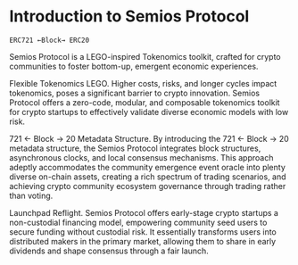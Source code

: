 
# Introduction to Semios Protocol

`ERC721 ←Block→ ERC20`

Semios Protocol is a LEGO-inspired Tokenomics toolkit, crafted for crypto communities to foster bottom-up, emergent economic experiences.

Flexible Tokenomics LEGO.
  Higher costs, risks, and longer cycles impact tokenomics, poses a significant barrier to crypto innovation.
  Semios Protocol offers a zero-code, modular, and composable tokenomics toolkit for crypto startups to effectively validate diverse economic models with low risk.
  
721 ← Block → 20 Metadata Structure.
  By introducing the 721 ← Block → 20 metadata structure, the Semios Protocol integrates block structures, asynchronous clocks, and local consensus mechanisms. 
  This approach adeptly accommodates the community emergence event oracle into plenty diverse on-chain assets, creating a rich spectrum of trading scenarios, and achieving crypto community ecosystem governance through trading rather than voting.

Launchpad Reflight.
  Semios Protocol offers early-stage crypto startups a non-custodial financing model, empowering community seed users to secure funding without custodial risk. 
  It essentially transforms users into distributed makers in the primary market, allowing them to share in early dividends and shape consensus through a fair launch.
